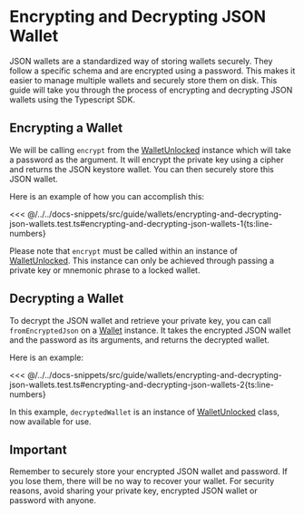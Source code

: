 # Encrypting and Decrypting JSON Wallet

JSON wallets are a standardized way of storing wallets securely. They follow a specific schema and are encrypted using a password. This makes it easier to manage multiple wallets and securely store them on disk. This guide will take you through the process of encrypting and decrypting JSON wallets using the Typescript SDK.

## Encrypting a Wallet

We will be calling `encrypt` from the [WalletUnlocked](../../api/Wallet/WalletUnlocked.md) instance which will take a password as the argument. It will encrypt the private key using a cipher and returns the JSON keystore wallet. You can then securely store this JSON wallet.

Here is an example of how you can accomplish this:

<<< @/../../docs-snippets/src/guide/wallets/encrypting-and-decrypting-json-wallets.test.ts#encrypting-and-decrypting-json-wallets-1{ts:line-numbers}

Please note that `encrypt` must be called within an instance of [WalletUnlocked](../../api/Wallet/WalletUnlocked.md). This instance can only be achieved through passing a private key or mnemonic phrase to a locked wallet.

## Decrypting a Wallet

To decrypt the JSON wallet and retrieve your private key, you can call `fromEncryptedJson` on a [Wallet](../../api/Wallet/Wallet.md) instance. It takes the encrypted JSON wallet and the password as its arguments, and returns the decrypted wallet.

Here is an example:

<<< @/../../docs-snippets/src/guide/wallets/encrypting-and-decrypting-json-wallets.test.ts#encrypting-and-decrypting-json-wallets-2{ts:line-numbers}

In this example, `decryptedWallet` is an instance of [WalletUnlocked](../../api/Wallet/WalletUnlocked.md) class, now available for use.

## Important

Remember to securely store your encrypted JSON wallet and password. If you lose them, there will be no way to recover your wallet. For security reasons, avoid sharing your private key, encrypted JSON wallet or password with anyone.

